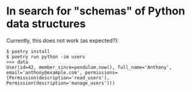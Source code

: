 # In search for "schemas" of Python data structures

Currently, this does not work (as expected?):

```console
$ poetry install
$ poetry run python -im users
>>> data
User(id=42, member_since=pendulum.now(), full_name='Anthony', email='anthony@example.com', permissions=(Permission(description='read_users'), Permission(description='manage_users')))
```
